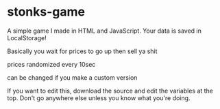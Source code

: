 # stonks-game
A simple game I made in HTML and JavaScript. Your data is saved in LocalStorage!

Basically you wait for prices to go up then sell ya shit

prices randomized every 10sec

can be changed if you make a custom version

If you want to edit this, download the source and edit the variables at the top. Don't go anywhere else unless you know what you're doing.
